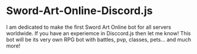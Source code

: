 # Sword-Art-Online-Discord.js
I am dedicated to make the first Sword Art Online bot for all servers worldwide. If you have an experiemce in Disccord.js then let me know! This bot will be its very own RPG bot with battles, pvp, classes, pets... and much more!
